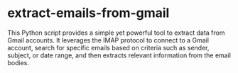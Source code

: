 # extract-emails-from-gmail
This Python script provides a simple yet powerful tool to extract data from Gmail accounts. It leverages the IMAP protocol to connect to a Gmail account, search for specific emails based on criteria such as sender, subject, or date range, and then extracts relevant information from the email bodies.
